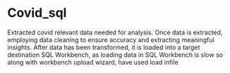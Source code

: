 # Covid_sql

Extracted covid relevant data needed for analysis.
Once data is extracted, employing data cleaning to ensure accuracy and extracting meaningful insights.
After data has been transformed, it is loaded into a target destination SQL Workbench, as loading data in SQL Workbench is slow so along with workbench upload wizard, have used load infile
